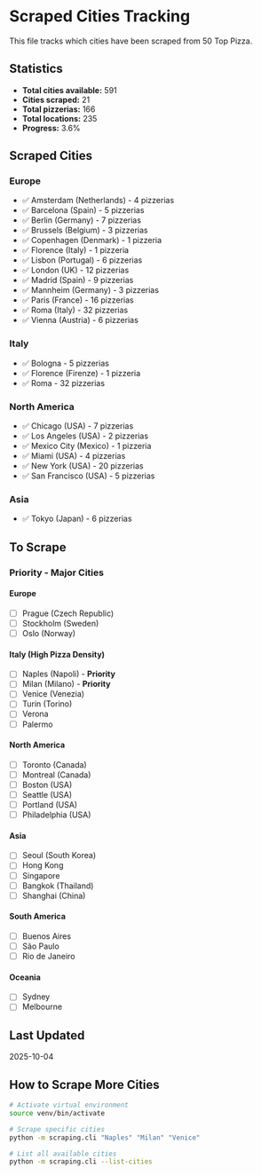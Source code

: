 # Scraped Cities Tracking

This file tracks which cities have been scraped from 50 Top Pizza.

## Statistics
- **Total cities available:** 591
- **Cities scraped:** 21
- **Total pizzerias:** 166
- **Total locations:** 235
- **Progress:** 3.6%

## Scraped Cities

### Europe
- ✅ Amsterdam (Netherlands) - 4 pizzerias
- ✅ Barcelona (Spain) - 5 pizzerias
- ✅ Berlin (Germany) - 7 pizzerias
- ✅ Brussels (Belgium) - 3 pizzerias
- ✅ Copenhagen (Denmark) - 1 pizzeria
- ✅ Florence (Italy) - 1 pizzeria
- ✅ Lisbon (Portugal) - 6 pizzerias
- ✅ London (UK) - 12 pizzerias
- ✅ Madrid (Spain) - 9 pizzerias
- ✅ Mannheim (Germany) - 3 pizzerias
- ✅ Paris (France) - 16 pizzerias
- ✅ Roma (Italy) - 32 pizzerias
- ✅ Vienna (Austria) - 6 pizzerias

### Italy
- ✅ Bologna - 5 pizzerias
- ✅ Florence (Firenze) - 1 pizzeria
- ✅ Roma - 32 pizzerias

### North America
- ✅ Chicago (USA) - 7 pizzerias
- ✅ Los Angeles (USA) - 2 pizzerias
- ✅ Mexico City (Mexico) - 1 pizzeria
- ✅ Miami (USA) - 4 pizzerias
- ✅ New York (USA) - 20 pizzerias
- ✅ San Francisco (USA) - 5 pizzerias

### Asia
- ✅ Tokyo (Japan) - 6 pizzerias

## To Scrape

### Priority - Major Cities

#### Europe
- [ ] Prague (Czech Republic)
- [ ] Stockholm (Sweden)
- [ ] Oslo (Norway)

#### Italy (High Pizza Density)
- [ ] Naples (Napoli) - **Priority**
- [ ] Milan (Milano) - **Priority**
- [ ] Venice (Venezia)
- [ ] Turin (Torino)
- [ ] Verona
- [ ] Palermo

#### North America
- [ ] Toronto (Canada)
- [ ] Montreal (Canada)
- [ ] Boston (USA)
- [ ] Seattle (USA)
- [ ] Portland (USA)
- [ ] Philadelphia (USA)

#### Asia
- [ ] Seoul (South Korea)
- [ ] Hong Kong
- [ ] Singapore
- [ ] Bangkok (Thailand)
- [ ] Shanghai (China)

#### South America
- [ ] Buenos Aires
- [ ] São Paulo
- [ ] Rio de Janeiro

#### Oceania
- [ ] Sydney
- [ ] Melbourne

## Last Updated
2025-10-04

## How to Scrape More Cities

```bash
# Activate virtual environment
source venv/bin/activate

# Scrape specific cities
python -m scraping.cli "Naples" "Milan" "Venice"

# List all available cities
python -m scraping.cli --list-cities
```
